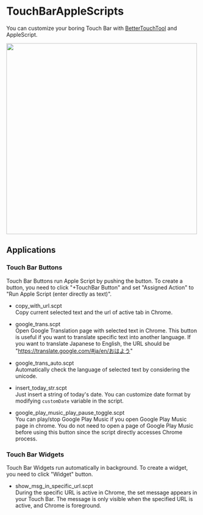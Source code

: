 # TouchBarAppleScripts

You can customize your boring Touch Bar with [BetterTouchTool](https://www.boastr.net/) and AppleScript.

<img width="500" src="https://pbs.twimg.com/media/DaEaPFlWkAAfqTn.jpg:large">

## Applications
### Touch Bar Buttons
Touch Bar Buttons run Apple Script by pushing the button. To create a button, you need to click "+TouchBar Button" and set "Assigned Action" to "Run Apple Script (enter directly as text)".

- copy_with_url.scpt   
Copy current selected text and the url of active tab in Chrome. 

- google_trans.scpt  
Open Google Translation page with selected text in Chrome. This button is useful if you want to translate specific text into another language. If you want to translate Japanese to English, the URL should be "https://translate.google.com/#ja/en/おはよう"

- google_trans_auto.scpt   
Automatically check the language of selected text by considering the unicode.

- insert_today_str.scpt  
Just insert a string of today's date. You can customize date format by modifying `customDate` variable in the script.

- google_play_music_play_pause_toggle.scpt  
You can play/stop Google Play Music if you open Google Play Music page in chrome. You do not need to open a page of Google Play Music before using this button since the script directly accesses Chrome process.

### Touch Bar Widgets
Touch Bar Widgets run automatically in background. To create a widget, you need to click "Widget" button.

- show_msg_in_specific_url.scpt  
During the specific URL is active in Chrome, the set message appears in your Touch Bar. The message is only visible when the specified URL is active, and Chrome is foreground.
